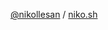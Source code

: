 <a href="https://github.com/luanderfarias">@nikollesan</a> / <a href="https://read.cv/nikollesan">niko.sh</a>
